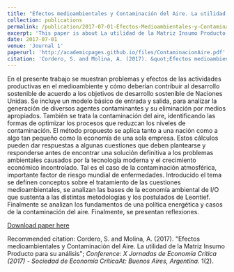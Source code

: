 ```yaml
---
title: "Efectos medioambientales y Contaminación del Aire. La utilidad de la Matriz Insumo Producto para su análisis"
collection: publications
permalink: /publication/2017-07-01-Efectos-Medioambientales-y-Contaminacion-del-Aire
excerpt: 'This paper is about La utilidad de la Matriz Insumo Producto para su análisis'
date: 2017-07-01
venue: 'Journal 1'
paperurl: 'http://academicpages.github.io/files/ContaminacionAire.pdf'
citation: 'Cordero, S. and Molina, A. (2017). &quot;Efectos medioambientales y Contaminación del Aire. La utilidad de la Matriz Insumo Producto para su análisis.&quot; <i>Conference: X Jornadas de Economía Crítica (2017) - Sociedad de Economía CríticaAt: Buenos Aires, Argentina</i>. 1(2).'
---
```

En el presente trabajo se muestran problemas y efectos de las actividades productivas en el medioambiente y cómo deberían contribuir al desarrollo sostenible de acuerdo a los objetivos de desarrollo sostenible de Naciones Unidas. Se incluye un modelo básico de entrada y salida, para analizar la generación de diversos agentes contaminantes y su eliminación por medios apropiados. También se trata la contaminación del aire, identificando las formas de optimizar los procesos que reduzcan los niveles de contaminación. El método propuesto se aplica tanto a una nación como a algo tan pequeño como la economía de una sola empresa. Estos cálculos pueden dar respuestas a algunas cuestiones que deben plantearse y responderse antes de encontrar una solución definitiva a los problemas ambientales causados por la tecnología moderna y el crecimiento económico incontrolado. Tal es el caso de la contaminación atmosférica, importante factor de riesgo mundial de enfermedades. Introducido el tema se definen conceptos sobre el tratamiento de las cuestiones medioambientales, se analizan las bases de la economía ambiental de I/O que sustenta a las distintas metodologías y los postulados de Leontief. Finalmente se analizan los fundamentos de una política energética y casos de la contaminación del aire. Finalmente, se presentan reflexiones.

[Download paper here](http://academicpages.github.io/files/paper1.pdf)

Recommended citation: Cordero, S. and Molina, A. (2017). "Efectos medioambientales y Contaminación del Aire. La utilidad de la Matriz Insumo Producto para su análisis"; <i>Conference: X Jornadas de Economía Crítica (2017) - Sociedad de Economía CríticaAt: Buenos Aires, Argentina</i>. 1(2).
